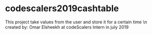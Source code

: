 # codescalers2019cashtable
This project take values from the user and store it for a certain time \n
created by: Omar Elsheekh at codeScalers Intern in july 2019
